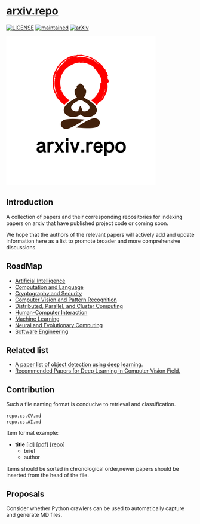 # [arxiv.repo](https://github.com/Mainvooid/arxiv.repo)
[![LICENSE](https://img.shields.io/badge/license-Anti%20996-blue.svg)](https://github.com/996icu/996.ICU/blob/master/LICENSE)
[![maintained](https://img.shields.io/badge/maintained-yes-success.svg)]()
[![arXiv](https://img.shields.io/badge/arXiv-cs-blueviolet.svg)]()

![arxiv.repo](icon.png)

<!--
Thanks for your contribution.
The reason human beings could finally stand out to have evolved from lower forms of life to what they are now and developed human civilization is because they are always kept the spirit of exploring the unknown.
-->

## Introduction
A collection of papers and their corresponding repositories for indexing papers on arxiv that have published project code or coming soon.

We hope that the authors of the relevant papers will actively add and update information here as a list to promote broader and more comprehensive discussions.

## RoadMap
- [Artificial Intelligence](repo.cs.AI.md)
- [Computation and Language](repo.cs.CL.md)
- [Cryptography and Security](repo.cs.CR.md)
- [Computer Vision and Pattern Recognition](repo.cs.CV.md)
- [Distributed, Parallel, and Cluster Computing](repo.cs.DC.md)
- [Human-Computer Interaction](repo.cs.HC.md)
- [Machine Learning](repo.cs.LG.md)
- [Neural and Evolutionary Computing](repo.cs.NE.md)
- [Software Engineering](repo.cs.SE.md)

## Related list
- [A paper list of object detection using deep learning.](https://github.com/hoya012/deep_learning_object_detection)
- [Recommended Papers for Deep Learning in Computer Vision Field.](https://github.com/ArcherFMY/Paper_Reading_List)

## Contribution
Such a file naming format is conducive to retrieval and classification.
```
repo.cs.CV.md
repo.cs.AI.md
```

Item format example:

- **title**
   [[id]](https://arxiv.org/abs/id)
   [[pdf]](https://arxiv.org/pdf/id)
   [[repo]](https://github.com/) 
   - brief
   - author

Items should be sorted in chronological order,newer papers should be inserted from the head of the file.

## Proposals
Consider whether Python crawlers can be used to automatically capture and generate MD files.